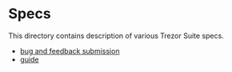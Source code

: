 # Specs

This directory contains description of various Trezor Suite specs.

-   [bug and feedback submission](./bug_and_feedback_submission.md)
-   [guide](./guide.md)
